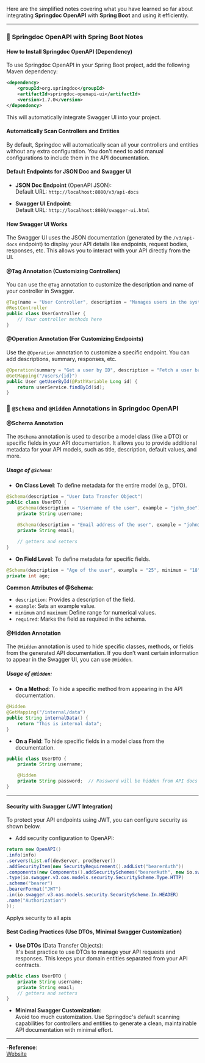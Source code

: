 
 Here are the simplified notes covering what you have learned so far about integrating **Springdoc OpenAPI** with **Spring Boot** and using it efficiently.

---

### 📘 Springdoc OpenAPI with Spring Boot Notes

####  **How to Install Springdoc OpenAPI (Dependency)**

To use Springdoc OpenAPI in your Spring Boot project, add the following Maven dependency:

```xml
<dependency>
    <groupId>org.springdoc</groupId>
    <artifactId>springdoc-openapi-ui</artifactId>
    <version>1.7.0</version>
</dependency>
```

This will automatically integrate Swagger UI into your project.

####  **Automatically Scan Controllers and Entities**

By default, Springdoc will automatically scan all your controllers and entities without any extra configuration. You don't need to add manual configurations to include them in the API documentation.

####  **Default Endpoints for JSON Doc and Swagger UI**

- **JSON Doc Endpoint** (OpenAPI JSON):  
  Default URL: `http://localhost:8080/v3/api-docs`

- **Swagger UI Endpoint**:  
  Default URL: `http://localhost:8080/swagger-ui.html`

#### **How Swagger UI Works**

The Swagger UI uses the JSON documentation (generated by the `/v3/api-docs` endpoint) to display your API details like endpoints, request bodies, responses, etc. This allows you to interact with your API directly from the UI.

####  **@Tag Annotation** (Customizing Controllers)

You can use the `@Tag` annotation to customize the description and name of your controller in Swagger.

```java
@Tag(name = "User Controller", description = "Manages users in the system")
@RestController
public class UserController {
    // Your controller methods here
}
```

####  **@Operation Annotation** (For Customizing Endpoints)

Use the `@Operation` annotation to customize a specific endpoint. You can add descriptions, summary, responses, etc.

```java
@Operation(summary = "Get a user by ID", description = "Fetch a user based on their ID")
@GetMapping("/users/{id}")
public User getUserById(@PathVariable Long id) {
    return userService.findById(id);
}
```

### 📘 `@Schema` and `@Hidden` Annotations in Springdoc OpenAPI

#### **@Schema Annotation**
The `@Schema` annotation is used to describe a model class (like a DTO) or specific fields in your API documentation. It allows you to provide additional metadata for your API models, such as title, description, default values, and more.

##### Usage of `@Schema`:
- **On Class Level**: To define metadata for the entire model (e.g., DTO).

```java
@Schema(description = "User Data Transfer Object")
public class UserDTO {
    @Schema(description = "Username of the user", example = "john_doe")
    private String username;

    @Schema(description = "Email address of the user", example = "john@example.com")
    private String email;
    
    // getters and setters
}
```

- **On Field Level**: To define metadata for specific fields.

```java
@Schema(description = "Age of the user", example = "25", minimum = "18", maximum = "100")
private int age;
```

**Common Attributes of @Schema**:
- `description`: Provides a description of the field.
- `example`: Sets an example value.
- `minimum` and `maximum`: Define range for numerical values.
- `required`: Marks the field as required in the schema.

#### **@Hidden Annotation**
The `@Hidden` annotation is used to hide specific classes, methods, or fields from the generated API documentation. If you don’t want certain information to appear in the Swagger UI, you can use `@Hidden`.

##### Usage of `@Hidden`:
- **On a Method**: To hide a specific method from appearing in the API documentation.

```java
@Hidden
@GetMapping("/internal/data")
public String internalData() {
    return "This is internal data";
}
```

- **On a Field**: To hide specific fields in a model class from the documentation.

```java
public class UserDTO {
    private String username;

    @Hidden
    private String password;  // Password will be hidden from API docs
}
```

---


#### **Security with Swagger (JWT Integration)**

To protect your API endpoints using JWT, you can configure security as shown below.

- Add security configuration to OpenAPI:

```java
return new OpenAPI()  
.info(info)  
.servers(List.of(devServer, prodServer))  
.addSecurityItem(new SecurityRequirement().addList("bearerAuth"))  
.components(new Components().addSecuritySchemes("bearerAuth", new io.swagger.v3.oas.models.security.SecurityScheme()  
.type(io.swagger.v3.oas.models.security.SecurityScheme.Type.HTTP)  
.scheme("bearer")  
.bearerFormat("JWT")  
.in(io.swagger.v3.oas.models.security.SecurityScheme.In.HEADER)  
.name("Authorization")  
));

```
  Applys security to all apis
####  **Best Coding Practices** (Use DTOs, Minimal Swagger Customization)

- **Use DTOs** (Data Transfer Objects):  
  It's best practice to use DTOs to manage your API requests and responses. This keeps your domain entities separated from your API contracts.

```java
public class UserDTO {
    private String username;
    private String email;
    // getters and setters
}
```

- **Minimal Swagger Customization**:  
  Avoid too much customization. Use Springdoc's default scanning capabilities for controllers and entities to generate a clean, maintainable API documentation with minimal effort.

---

-**Reference**:  
  [Website](https://www.bezkoder.com/spring-boot-swagger-3/)